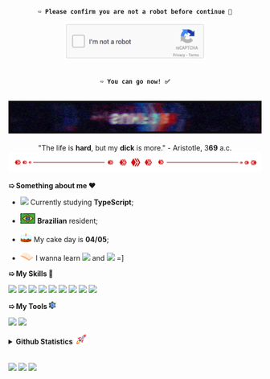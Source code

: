 <div align='center'>
<strong>

    ➯ Please confirm you are not a robot before continue 🤖

<img height='75' src="assets/captcha.gif">

</br>
</br>

    ➯ You can go now! ✅

</br>
</strong>
<img width='600' src='assets/banner.gif'>
</br>
</br>
"The life is <strong>hard</strong>, but my <strong>dick</strong> is more." - Aristotle, 3<strong>69</strong> a.c.

<img src="assets/separator.gif">
</div>

**➯ Something about me ❤️**

- <img height="20" src="https://skills.thijs.gg/icons?i=ts"> Currently studying
  **TypeScript**;

- <img height=20 src="assets/br_flag.png"> **Brazilian** resident;

- <img height=20 src="assets/cake.gif"> My cake day is **04/05**;

- <img height='20' src="assets/book.gif"> I wanna learn
  <img height="25" src="https://skills.thijs.gg/icons?i=kotlin"> and
  <img height="25" src="https://skills.thijs.gg/icons?i=java"> =]

**➯ My Skills 🎯**

<code><img height="30" src="https://skills.thijs.gg/icons?i=ts"></code>
<code><img height="30" src="https://skills.thijs.gg/icons?i=js"></code>
<code><img height="30" src="https://skills.thijs.gg/icons?i=html"></code>
<code><img height="30" src="https://skills.thijs.gg/icons?i=css"></code>
<code><img height="30" src="https://skills.thijs.gg/icons?i=deno"></code>
<code><img height="30" src="https://skills.thijs.gg/icons?i=nodejs"></code>
<code><img height="30" src="https://skills.thijs.gg/icons?i=postgresql"></code>
<code><img height="30" src="https://skills.thijs.gg/icons?i=mongodb"></code>
<code><img height="30" src="https://skills.thijs.gg/icons?i=prisma"></code>

**➯ My Tools <img height="15" src="assets/gear.gif">**

<code><img height="30" src="https://skills.thijs.gg/icons?i=vscode"></code>
<code><img height="30" src="https://skills.thijs.gg/icons?i=linux"></code>

<details>
    <summary><strong>Github Statistics <img height="20" src="assets/rocket.gif"></strong></summary>

</br>

<code><img height='300' src="https://github-readme-stats.vercel.app/api/top-langs/?username=sunf3r&bg_color=30,ff008a,7f00ff&title_color=fff&text_color=fff"></code>
<code><img height='175' src="https://github-readme-stats.vercel.app/api?username=sunf3r&count_private=true&include_all_commits=true&show_icons=true&bg_color=30,000000,7f00ff&title_color=fff&text_color=fff"></code>

</details>

</br>
</br>

<a href="https://twitter.com/Sunf3r">
<code><img height="20" src="https://skills.thijs.gg/icons?i=twitter"></code></a>
<a href="https://discord.com/users/568493382884917258">
<code><img height="20" src="https://skills.thijs.gg/icons?i=discord"></code></a>
<code><img src="https://komarev.com/ghpvc/?username=sunf3r&color=blue&style=for-the-badge"></code>